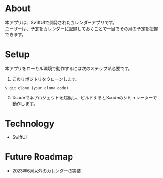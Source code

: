 # About

本アプリは、SwiftUIで開発されたカレンダーアプリです。  
ユーザーは、予定をカレンダーに記録しておくことで一目でその月の予定を把握できます。

# Setup

本アプリをローカル環境で動作するには次のステップが必要です。

1. このリポジトリをクローンします。

```
$ git clone (your clone code)
```

2. Xcodeで本プロジェクトを起動し、ビルドするとXcodeのシミュレーターで動作します。

# Technology

- SwiftUI

# Future Roadmap

- 2023年6月以外のカレンダーの実装
